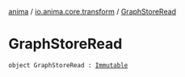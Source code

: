 [anima](../index.md) / [io.anima.core.transform](index.md) / [GraphStoreRead](./-graph-store-read.md)

# GraphStoreRead

`object GraphStoreRead : `[`Immutable`](../io.anima.transform/-immutable/index.md)